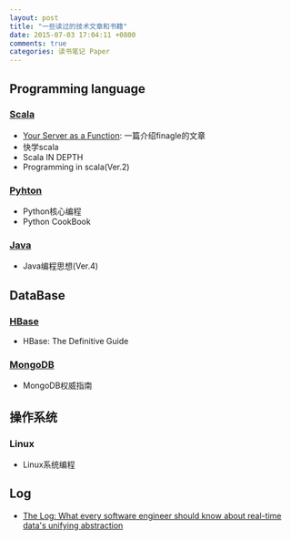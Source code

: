 ```yaml
---
layout: post
title: "一些读过的技术文章和书籍"
date: 2015-07-03 17:04:11 +0800
comments: true
categories: 读书笔记 Paper
---
```



## Programming language
### [Scala](http://www.scala-lang.org/)

* [Your Server as a Function](http://monkey.org/~marius/funsrv.pdf): 一篇介绍finagle的文章
* 快学scala
* Scala IN DEPTH
* Programming in scala(Ver.2)




### [Pyhton](https://www.python.org)

* Python核心编程
* Python CookBook


### [Java](http://www.oracle.com/technetwork/java/javase/downloads/index.html)

* Java编程思想(Ver.4)



## DataBase 
### [HBase](http://hbase.apache.org/)

* HBase: The Definitive Guide


### [MongoDB](mongodb.org)

* MongoDB权威指南

## 操作系统
### Linux

* Linux系统编程 

## Log

* [The Log: What every software engineer should know about real-time data's unifying abstraction](http://engineering.linkedin.com/distributed-systems/log-what-every-software-engineer-should-know-about-real-time-datas-unifying)
